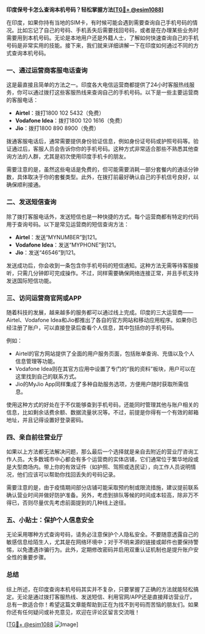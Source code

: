 **印度保号卡怎么查询本机号码？轻松掌握方法[[TG💪+ @esim1088](https://t.me/s/esim1088)]**

在印度，如果你持有当地的SIM卡，有时候可能会遇到需要查询自己手机号码的情况。比如忘记了自己的号码、手机丢失后需要找回号码，或者是在办理某些业务时需要用到本机号码。无论是本地用户还是外籍人士，了解如何快速查询自己的手机号码是非常实用的技能。接下来，我们就来详细讲解一下在印度如何通过不同的方式查询本机号码。

### 一、通过运营商客服电话查询

这是最直接且简单的方法之一。印度各大电信运营商都提供了24小时客服热线服务，你可以通过拨打这些客服热线来查询自己的手机号码。以下是一些主要运营商的客服电话：

- **Airtel**：拨打1800 102 5432（免费）
- **Vodafone Idea**：拨打1800 120 1616（免费）
- **Jio**：拨打1800 890 8900（免费）

拨通客服电话后，通常需要提供身份验证信息，例如身份证号码或护照号码等。验证通过后，客服人员会告诉你你的手机号码。这种方式非常适合那些不熟悉其他查询方法的人群，尤其是初次使用印度手机卡的朋友。

需要注意的是，虽然这些电话是免费的，但可能需要消耗一部分套餐内的通话分钟数，具体取决于你的套餐类型。此外，在拨打前最好确认自己的手机信号良好，以确保顺利接通。

### 二、发送短信查询

除了拨打客服电话外，发送短信也是一种快捷的方式。每个运营商都有特定的代码用于查询号码。以下是常见运营商的短信查询方法：

- **Airtel**：发送“MYNUMBER”到121。
- **Vodafone Idea**：发送“MYPHONE”到121。
- **Jio**：发送“46546”到121。

发送成功后，你会收到一条包含你手机号码的短信通知。这种方法无需等待客服接听，只需几分钟即可完成操作。不过，同样需要确保网络连接正常，并且手机支持发送国际短信功能。

### 三、访问运营商官网或APP

随着科技的发展，越来越多的服务都可以通过线上完成。印度的三大运营商——Airtel、Vodafone Idea和Jio都推出了各自的官方网站和移动应用程序。如果你已经注册了账户，可以直接登录后查看个人信息，其中包括你的手机号码。

例如：
- Airtel的官方网站提供了全面的用户服务页面，包括账单查询、充值以及个人信息管理等功能。
- Vodafone Idea则在其官方应用中设置了专门的“我的资料”板块，用户可以在这里找到自己的联系方式。
- Jio的MyJio App同样集成了多种自助服务选项，方便用户随时获取所需信息。

使用这种方式的好处在于不仅能够查到手机号码，还能同时管理其他与账户相关的信息，比如剩余话费余额、数据流量状况等。不过，前提是你得有一个有效的邮箱地址，并且记得设置好登录密码。

### 四、亲自前往营业厅

如果以上方法都无法解决问题，那么最后一个选择就是亲自去附近的营业厅咨询工作人员。大多数城市中心都会有多个运营商的实体店铺，它们通常位于繁华地段或是大型商场内。带上你的有效证件（如护照、驾照或选民证），向工作人员说明情况，他们应该可以帮助你找回丢失的号码记录。

需要注意的是，由于疫情期间部分店铺可能采取预约制或限流措施，建议提前联系确认营业时间并做好防护准备。另外，考虑到排队等候的时间成本较高，除非万不得已，否则尽量优先考虑前面提到的几种线上途径。

### 五、小贴士：保护个人信息安全

无论采用哪种方式查询号码，请务必注意保护个人隐私安全。不要随意透露自己的敏感信息给陌生人，尤其是在网络环境中；对于不明来源的链接或邮件也要保持警惕，以免遭遇诈骗行为。此外，定期修改密码并启用双重认证机制也是提升账户安全性的重要步骤。

### 总结

综上所述，在印度查询本机号码其实并不复杂，只要掌握了正确的方法就能轻松搞定。无论是通过拨打客服热线、发送短信、利用官网/APP还是直接拜访营业厅，总有一款适合你！希望这篇文章能帮助到正在为找不到号码而苦恼的朋友们。如果你还有任何疑问或补充意见，欢迎在评论区留言交流哦！

[[TG💪+ @esim1088](https://t.me/s/esim1088) ![Image](https://i.postimg.cc/4NQfJmqS/Snipaste-2025-05-13-00-14-12.png)]